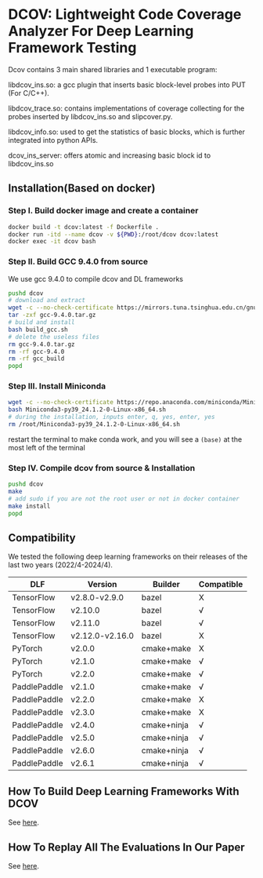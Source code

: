 # DCOV: Lightweight Code Coverage Analyzer For Deep Learning Framework Testing

Dcov contains 3 main shared libraries and 1 executable program:

libdcov_ins.so: a gcc plugin that inserts basic block-level probes into PUT (For C/C++).

libdcov_trace.so: contains implementations of coverage collecting for the probes inserted by libdcov_ins.so and slipcover.py.

libdcov_info.so: used to get the statistics of basic blocks, which is further integrated into python APIs.

dcov_ins_server: offers atomic and increasing basic block id to libdcov_ins.so

## Installation(Based on docker)

### Step I. Build docker image and create a container

```bash
docker build -t dcov:latest -f Dockerfile .
docker run -itd --name dcov -v ${PWD}:/root/dcov dcov:latest
docker exec -it dcov bash
```

### Step II. Build GCC 9.4.0 from source

We use gcc 9.4.0 to compile dcov and DL frameworks

```bash
pushd dcov
# download and extract
wget -c --no-check-certificate https://mirrors.tuna.tsinghua.edu.cn/gnu/gcc/gcc-9.4.0/gcc-9.4.0.tar.gz
tar -zxf gcc-9.4.0.tar.gz
# build and install
bash build_gcc.sh
# delete the useless files
rm gcc-9.4.0.tar.gz
rm -rf gcc-9.4.0
rm -rf gcc_build
popd
```

### Step III. Install Miniconda

```bash
wget -c --no-check-certificate https://repo.anaconda.com/miniconda/Miniconda3-py39_24.1.2-0-Linux-x86_64.sh
bash Miniconda3-py39_24.1.2-0-Linux-x86_64.sh
# during the installation, inputs enter, q, yes, enter, yes
rm /root/Miniconda3-py39_24.1.2-0-Linux-x86_64.sh
```

restart the terminal to make conda work, and you will see a `(base)` at the most left of the terminal

### Step IV. Compile dcov from source & Installation

```bash
pushd dcov
make
# add sudo if you are not the root user or not in docker container
make install
popd
```

## Compatibility
We tested the following deep learning frameworks on their releases of the last two years (2022/4-2024/4). 

|DLF|Version|Builder|Compatible|
|---|---|---|---|
|TensorFlow|v2.8.0-v2.9.0|bazel|X|
|TensorFlow|v2.10.0|bazel|√|
|TensorFlow|v2.11.0|bazel|√|
|TensorFlow|v2.12.0-v2.16.0|bazel|X|
|PyTorch|v2.0.0|cmake+make|X|
|PyTorch|v2.1.0|cmake+make|√|
|PyTorch|v2.2.0|cmake+make|√|
|PaddlePaddle|v2.1.0|cmake+make|√|
|PaddlePaddle|v2.2.0|cmake+make|X|
|PaddlePaddle|v2.3.0|cmake+make|X|
|PaddlePaddle|v2.4.0|cmake+ninja|√|
|PaddlePaddle|v2.5.0|cmake+ninja|√|
|PaddlePaddle|v2.6.0|cmake+ninja|√|
|PaddlePaddle|v2.6.1|cmake+ninja|√|

## How To Build Deep Learning Frameworks With DCOV
See [here](frameworks/README.MD).

## How To Replay All The Evaluations In Our Paper
See [here](experiment/README.MD).
